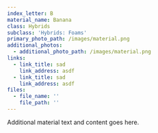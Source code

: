 ```yaml
---
index_letter: B
material_name: Banana
class: Hybrids
subclass: 'Hybrids: Foams'
primary_photo_path: /images/material.png
additional_photos:
  - additional_photo_path: /images/material.png
links:
  - link_title: sad
    link_address: asdf
  - link_title: sad
    link_address: asdf
files:
  - file_name: ''
    file_path: ''
---
```


Additional material text and content goes here.